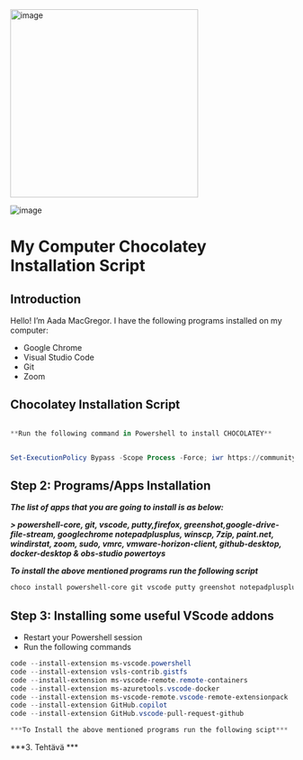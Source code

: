 <img width="334" alt="image" src="https://github.com/user-attachments/assets/eda108bc-99aa-4b92-8a01-7db999c364e3">

![image](https://github.com/user-attachments/assets/164816f0-31b4-4376-b26c-0f59339828d4)



# My Computer Chocolatey Installation Script

## Introduction
Hello! I’m Aada MacGregor. I have the following programs installed on my computer:
- Google Chrome
- Visual Studio Code
- Git
- Zoom

## Chocolatey Installation Script
```powershell

**Run the following command in Powershell to install CHOCOLATEY**


Set-ExecutionPolicy Bypass -Scope Process -Force; iwr https://community.chocolatey.org/install.ps1 -UseBasicParsing | iex

```


## Step 2: Programs/Apps Installation

 

***The list of apps that you are going to install is as below:*** <br>

***> powershell-core, git, vscode, putty,firefox, greenshot,google-drive-file-stream, googlechrome notepadplusplus, winscp, 7zip,  paint.net, windirstat, zoom, sudo, vmrc, vmware-horizon-client, github-desktop, docker-desktop & obs-studio powertoys***

***To install the above mentioned programs run the following script***

```powershell
choco install powershell-core git vscode putty greenshot notepadplusplus winscp 7zip paint.net windirstat zoom sudo vmrc vmware-horizon-client github-desktop obs-studio docker-desktop google-drive-file-stream googlechrome curl powertoys -y

```
## Step 3: Installing some useful VScode addons 

* Restart your Powershell session 
* Run the following commands 

```powershell linenums="1"
code --install-extension ms-vscode.powershell
code --install-extension vsls-contrib.gistfs
code --install-extension ms-vscode-remote.remote-containers
code --install-extension ms-azuretools.vscode-docker
code --install-extension ms-vscode-remote.vscode-remote-extensionpack
code --install-extension GitHub.copilot
code --install-extension GitHub.vscode-pull-request-github

***To Install the above mentioned programs run the following scipt***

```
***3. Tehtävä ***





